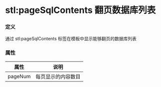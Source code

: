 ﻿# stl:pageSqlContents 翻页数据库列表


### 定义

通过 stl:pageSqlContents 标签在模板中显示能够翻页的数据库列表

### 属性

属性  | 说明
------  | ------
pageNum | 每页显示的内容数目